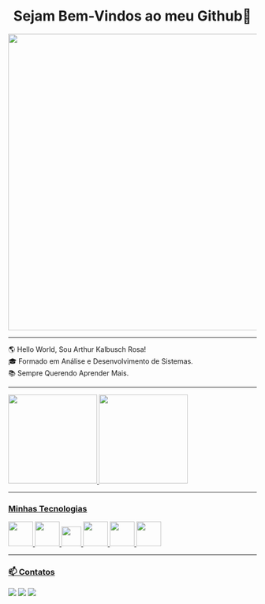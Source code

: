 <div align="center"> 
<p><h1>Sejam Bem-Vindos ao meu Github👋</h1></p>
</div>

<div align="center">
  <img src="https://media.tenor.com/i3lImBg2UEQAAAAM/scaler-create-impact.gif" width="600px">
</div>

---
🌎 Hello World, Sou Arthur Kalbusch Rosa!<br>
🎓 Formado em Análise e Desenvolvimento de Sistemas.<br>
📚 Sempre Querendo Aprender Mais.

---

 <div>
   <a href="https://github.com/Arthurrosa1">
   <img height="180em" src="https://github-readme-stats.vercel.app/api?username=Arthurrosa1&show_icons=true&theme=tokyonight&include_all_commits=true&count_private=true"/>
   <img height="180em" src="https://github-readme-stats.vercel.app/api/top-langs/?username=Arthurrosa1&layout=compact&langs_count=6&theme=tokyonight"/>
</div>

----

 ### Minhas Tecnologias
 <p align="left">
 <img src="https://cdn.jsdelivr.net/gh/devicons/devicon@latest/icons/html5/html5-plain-wordmark.svg" width=50px>
 <img src="https://cdn.jsdelivr.net/gh/devicons/devicon@latest/icons/css3/css3-plain-wordmark.svg" width=50px>
 <img src="https://cdn.jsdelivr.net/gh/devicons/devicon@latest/icons/javascript/javascript-plain.svg" width=40px>
 <img src="https://cdn.jsdelivr.net/gh/devicons/devicon@latest/icons/python/python-original-wordmark.svg" width=50px>
 <img src="https://cdn.jsdelivr.net/gh/devicons/devicon@latest/icons/postgresql/postgresql-plain-wordmark.svg" width=50px>
 <img src="https://cdn.jsdelivr.net/gh/devicons/devicon@latest/icons/wordpress/wordpress-plain-wordmark.svg" width=50px>
</p>

---
### 📫 Contatos

<div> 
  <a href="https://www.instagram.com/arthur.kr_/" target="_blank"><img src="https://img.shields.io/badge/-Instagram-%23E4405F?style=for-the-badge&logo=instagram&logoColor=white" target='_blank'></a>
  <a href="https://www.linkedin.com/in/arthurkalbuschrosa/" target="_blank"><img src="https://img.shields.io/badge/-LinkedIn-%230077B5?style=for-the-badge&logo=linkedin&logoColor=white" target='_blank'></a>
  <a href = "mailto:arthurrosa3849@gmail.com"><img src="https://img.shields.io/badge/-Gmail-%23333?style=for-the-badge&logo=gmail&logoColor=white" target='_blank'></a>
</div>
